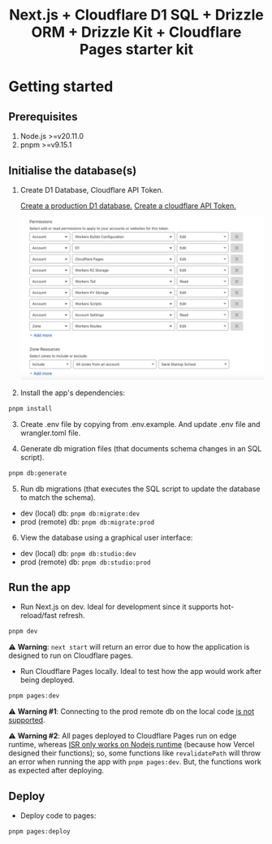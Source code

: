 <h1 align="center">Next.js + Cloudflare D1 SQL + Drizzle ORM + Drizzle Kit + Cloudflare Pages starter kit</h1>

# Getting started

## Prerequisites

1. Node.js >=v20.11.0
2. pnpm >=v9.15.1

## Initialise the database(s)

1. Create D1 Database, Cloudflare API Token.

   [Create a production D1 database.](https://developers.cloudflare.com/d1/get-started/#3-create-a-database)
   [Create a cloudflare API Token.](https://developers.cloudflare.com/fundamentals/api/get-started/create-token/)
   
   ![img.png](img.png)

2. Install the app's dependencies:

```sh
pnpm install
```

3. Create .env file by copying from .env.example. And update .env file and wrangler.toml file.

4. Generate db migration files (that documents schema changes in an SQL script).

```sh
pnpm db:generate
```

5. Run db migrations (that executes the SQL script to update the database to match the schema).

- dev (local) db: `pnpm db:migrate:dev`
- prod (remote) db: `pnpm db:migrate:prod`

6. View the database using a graphical user interface:

- dev (local) db: `pnpm db:studio:dev`
- prod (remote) db: `pnpm db:studio:prod`

## Run the app

- Run Next.js on dev. Ideal for development since it supports hot-reload/fast refresh.

```sh
pnpm dev
```

⚠️ **Warning**: `next start` will return an error due to how the application is designed to run on
Cloudflare pages.

- Run Cloudflare Pages locally. Ideal to test how the app would work after being deployed.

```sh
pnpm pages:dev
```

⚠️ **Warning #1**: Connecting to the prod remote db on the local code
[is not supported](https://developers.cloudflare.com/d1/build-with-d1/local-development/).

⚠️ **Warning #2**: All pages deployed to Cloudflare Pages run on edge runtime, whereas
[ISR only works on Nodejs runtime](https://developers.cloudflare.com/pages/framework-guides/nextjs/ssr/supported-features/)
(because how Vercel designed their functions); so, some functions like `revalidatePath` will throw
an error when running the app with `pnpm pages:dev`. But, the functions work as expected after
deploying.

## Deploy

- Deploy code to pages:

```sh
pnpm pages:deploy
```
